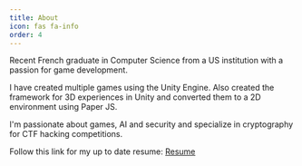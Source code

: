 ```yaml
---
title: About
icon: fas fa-info
order: 4
---
```


Recent French graduate in Computer Science from a US institution with a passion for game development.

I have created multiple games using the Unity Engine. Also created the framework for 3D experiences in Unity and converted them to a 2D environment using Paper JS.

I'm passionate about games, AI and security and specialize in cryptography for CTF hacking competitions.

Follow this link for my up to date resume:
[Resume](http://susanou.github.io/data/CV_EN_GameDev.pdf)
